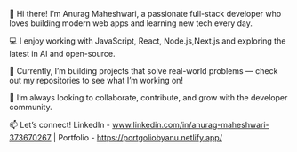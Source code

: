 👋 Hi there! I’m Anurag Maheshwari, a passionate full-stack developer who loves building modern web apps and learning new tech every day.

💻 I enjoy working with JavaScript, React, Node.js,Next.js  and exploring the latest in AI and open-source.

🚀 Currently, I’m building projects that solve real-world problems — check out my repositories to see what I’m working on!

🌱 I’m always looking to collaborate, contribute, and grow with the developer community.

📫 Let’s connect! LinkedIn - www.linkedin.com/in/anurag-maheshwari-373670267
| Portfolio - https://portgoliobyanu.netlify.app/
<!---
anurag-anmol/anurag-anmol is a ✨ special ✨ repository because its `README.md` (this file) appears on your GitHub profile.
You can click the Preview link to take a look at your changes.
--->
